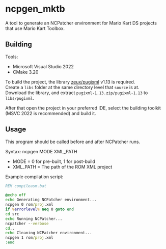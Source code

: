 # ncpgen_mktb
A tool to generate an NCPatcher environment for Mario Kart DS projects that use Mario Kart Toolbox.

## Building

Tools:
 - Microsoft Visual Studio 2022
 - CMake 3.20

To build the project, the library [zeux/pugixml](https://github.com/zeux/pugixml) v1.13 is required. \
Create a `libs` folder at the same directory level that `source` is at. \
Download the library, and extract `pugixml-1.13.zip/pugixml-1.13` to `libs/pugixml`.

After that open the project in your preferred IDE, select the building toolkit (MSVC 2022 is recommended) and build it.

## Usage

This program should be called before and after NCPatcher runs.

Syntax:
ncpgen MODE XML_PATH
 - MODE = 0 for pre-built, 1 for post-build
 - XML_PATH = The path of the ROM XML project

Example compilation script:
```bat
REM compileasm.bat

@echo off
echo Generating NCPatcher environment...
ncpgen 0 rom/proj.xml
if %errorlevel% neq 0 goto end
cd src
echo Running NCPatcher...
ncpatcher --verbose
cd..
echo Cleaning NCPatcher environment...
ncpgen 1 rom/proj.xml
:end
```
